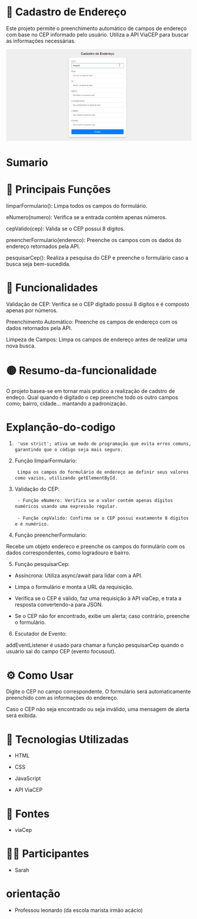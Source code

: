# 📍 Cadastro de Endereço

Este projeto permite o preenchimento automático de campos de endereço com base no CEP informado pelo usuário. Utiliza a API ViaCEP para buscar as informações necessárias.

![banner](img/form-edereco.gif)

# Sumario



# 💎 Principais Funções

limparFormulario(): Limpa todos os campos do formulário.

eNumero(numero): Verifica se a entrada contém apenas números.

cepValido(cep): Valida se o CEP possui 8 dígitos.

preencherFormulario(endereco): Preenche os campos com os dados do endereço retornados pela API.

pesquisarCep(): Realiza a pesquisa do CEP e preenche o formulário caso a busca seja bem-sucedida.

# 🚀 Funcionalidades

Validação de CEP: Verifica se o CEP digitado possui 8 dígitos e é composto apenas por números.

Preenchimento Automático: Preenche os campos de endereço com os dados retornados pela API.

Limpeza de Campos: Limpa os campos de endereço antes de realizar uma nova busca.

# 🟡 Resumo-da-funcionalidade

O projeto basea-se em tornar mais pratico a realização de cadstro de endeço. Qual quando é digitado o cep preenche todo os outro campos como; bairro, cidade... mantando a padronização.

# Explanção-do-codigo

1.      'use strict'; ativa um modo de programação que evita erros comuns, garantindo que o código seja mais seguro.

2. Função limparFormulario:

        Limpa os campos do formulário de endereço ao definir seus valores como vazios, utilizando getElementById.

3. Validação do CEP:

        - Função eNumero: Verifica se o valor contém apenas dígitos numéricos usando uma expressão regular.

        - Função cepValido: Confirma se o CEP possui exatamente 8 dígitos e é numérico.

4. Função preencherFormulario:

Recebe um objeto endereco e preenche os campos do formulário com os dados correspondentes, como logradouro e bairro.

5. Função pesquisarCep:

- Assíncrona: Utiliza async/await para lidar com a API.

- Limpa o formulário e monta a URL da requisição.

- Verifica se o CEP é válido, faz uma requisição à API viaCep, e trata a resposta convertendo-a para JSON.

- Se o CEP não for encontrado, exibe um alerta; caso contrário, preenche o formulário.

6. Escutador de Evento:

addEventListener é usado para chamar a função pesquisarCep quando o usuário sai do campo CEP (evento focusout).

# ⚙️ Como Usar

Digite o CEP no campo correspondente.
O formulário será automaticamente preenchido com as informações do endereço.

Caso o CEP não seja encontrado ou seja inválido, uma mensagem de alerta será exibida.

# 🧮 Tecnologias Utilizadas

- HTML

- CSS

- JavaScript

- API ViaCEP

# 📝 Fontes

- viaCep

# 👧🏻 Participantes

- Sarah

# orientação

- Professou leonardo (da escola marista irmão acácio)


